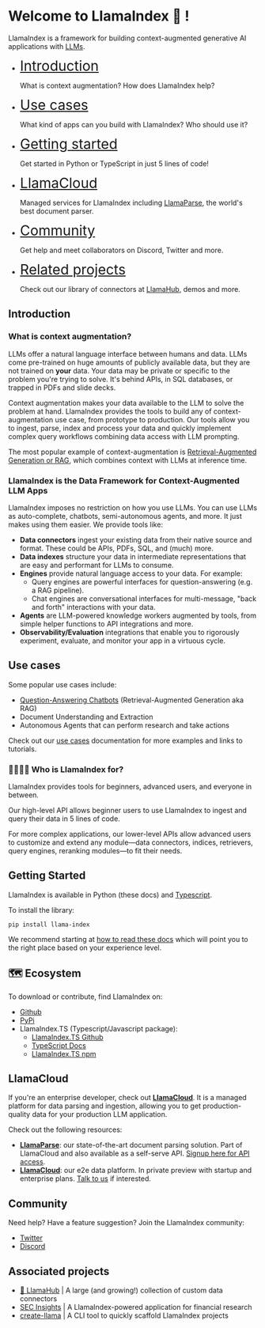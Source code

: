 <script src="https://cdn.jsdelivr.net/npm/marked/marked.min.js"></script>

# Welcome to LlamaIndex 🦙 !

LlamaIndex is a framework for building context-augmented generative AI applications with [LLMs](https://en.wikipedia.org/wiki/Large_language_model).

<div class="grid cards" markdown>

-  <span style="font-size: 200%">[Introduction](#introduction)</span>

    What is context augmentation? How does LlamaIndex help?

-   <span style="font-size: 200%">[Use cases](#use-cases)</span>

    What kind of apps can you build with LlamaIndex? Who should use it?

-   <span style="font-size: 200%">[Getting started](#getting-started)</span>

    Get started in Python or TypeScript in just 5 lines of code!

-   <span style="font-size: 200%">[LlamaCloud](#llamacloud)</span>

    Managed services for LlamaIndex including [LlamaParse](https://docs.cloud.llamaindex.ai/llamaparse/getting_started), the world's best document parser.

-   <span style="font-size: 200%">[Community](#community)</span>

    Get help and meet collaborators on Discord, Twitter and more.

-   <span style="font-size: 200%">[Related projects](#related-projects)</span>

    Check out our library of connectors at [LlamaHub](https://llamahub.ai), demos and more.

</div>

## Introduction

### What is context augmentation?

LLMs offer a natural language interface between humans and data. LLMs come pre-trained on huge amounts of publicly available data, but they are not trained on **your** data. Your data may be private or specific to the problem you're trying to solve. It's behind APIs, in SQL databases, or trapped in PDFs and slide decks.

Context augmentation makes your data available to the LLM to solve the problem at hand. LlamaIndex provides the tools to build any of context-augmentation use case, from prototype to production. Our tools allow you to ingest, parse, index and process your data and quickly implement complex query workflows combining data access with LLM prompting.

The most popular example of context-augmentation is [Retrieval-Augmented Generation or RAG](./getting_started/concepts.md), which combines context with LLMs at inference time.

### LlamaIndex is the Data Framework for Context-Augmented LLM Apps

LlamaIndex imposes no restriction on how you use LLMs. You can use LLMs as auto-complete, chatbots, semi-autonomous agents, and more. It just makes using them easier. We provide tools like:

- **Data connectors** ingest your existing data from their native source and format. These could be APIs, PDFs, SQL, and (much) more.
- **Data indexes** structure your data in intermediate representations that are easy and performant for LLMs to consume.
- **Engines** provide natural language access to your data. For example:
    - Query engines are powerful interfaces for question-answering (e.g. a RAG pipeline).
    - Chat engines are conversational interfaces for multi-message, "back and forth" interactions with your data.
- **Agents** are LLM-powered knowledge workers augmented by tools, from simple helper functions to API integrations and more.
- **Observability/Evaluation** integrations that enable you to rigorously experiment, evaluate, and monitor your app in a virtuous cycle.

## Use cases

Some popular use cases include:

- [Question-Answering Chatbots](/use_cases/q_and_a/) (Retrieval-Augmented Generation aka RAG)
- Document Understanding and Extraction
- Autonomous Agents that can perform research and take actions

Check out our [use cases](./use_cases/index.md) documentation for more examples and links to tutorials.

### 👨‍👩‍👧‍👦 Who is LlamaIndex for?

LlamaIndex provides tools for beginners, advanced users, and everyone in between.

Our high-level API allows beginner users to use LlamaIndex to ingest and query their data in 5 lines of code.

For more complex applications, our lower-level APIs allow advanced users to customize and extend any module—data connectors, indices, retrievers, query engines, reranking modules—to fit their needs.

## Getting Started

LlamaIndex is available in Python (these docs) and [Typescript](https://ts.llamaindex.ai/).

To install the library:

`pip install llama-index`

We recommend starting at [how to read these docs](./getting_started/reading.md) which will point you to the right place based on your experience level.

## 🗺️ Ecosystem

To download or contribute, find LlamaIndex on:

- [Github](https://github.com/run-llama/llama_index)
- [PyPi](https://pypi.org/project/llama-index/)
- LlamaIndex.TS (Typescript/Javascript package):
    - [LlamaIndex.TS Github](https://github.com/run-llama/LlamaIndexTS)
    - [TypeScript Docs](https://ts.llamaindex.ai/)
    - [LlamaIndex.TS npm](https://www.npmjs.com/package/llamaindex)

## LlamaCloud

If you're an enterprise developer, check out [**LlamaCloud**](https://www.llamaindex.ai/enterprise). It is a managed platform for data parsing and ingestion, allowing
you to get production-quality data for your production LLM application.

Check out the following resources:

- [**LlamaParse**](./llama_cloud/llama_parse.md): our state-of-the-art document parsing solution. Part of LlamaCloud and also available as a self-serve API. [Signup here for API access](https://cloud.llamaindex.ai/).
- [**LlamaCloud**](./llama_cloud/index.md): our e2e data platform. In private preview with startup and enterprise plans. [Talk to us](https://www.llamaindex.ai/contact) if interested.

## Community

Need help? Have a feature suggestion? Join the LlamaIndex community:

- [Twitter](https://twitter.com/llama_index)
- [Discord](https://discord.gg/dGcwcsnxhU)

## Associated projects

- [🏡 LlamaHub](https://llamahub.ai) | A large (and growing!) collection of custom data connectors
- [SEC Insights](https://secinsights.ai) | A LlamaIndex-powered application for financial research
- [create-llama](https://www.npmjs.com/package/create-llama) | A CLI tool to quickly scaffold LlamaIndex projects

